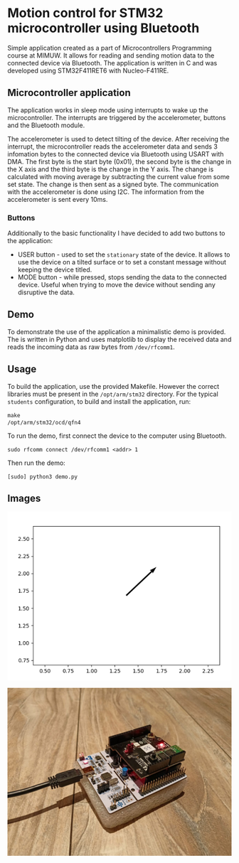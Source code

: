# Motion control for STM32 microcontroller using Bluetooth

Simple application created as a part of Microcontrollers Programming course at MIMUW. It allows for reading and sending motion data to the connected device via Bluetooth. The application is written in C and was developed using STM32F411RET6 with Nucleo-F411RE.

## Microcontroller application

The application works in sleep mode using interrupts to wake up the microcontroller. The interrupts are triggered by the accelerometer, buttons and the Bluetooth module. 

The accelerometer is used to detect tilting of the device. After receiving the interrupt, the microcontroller reads the accelerometer data and sends 3 infomation bytes to the connected device via Bluetooth using USART with DMA. The first byte is the start byte (0x01), the second byte is the change in the X axis and the third byte is the change in the Y axis. The change is calculated with moving average by subtracting the current value from some set state. The change is then sent as a signed byte. The communication with the accelerometer is done using I2C.
The information from the accelerometer is sent every 10ms.

### Buttons

Additionally to the basic functionality I have decided to add two buttons to the application:

* USER button - used to set the `stationary` state of the device. It allows to use the device on a tilted surface or to set a constant message without keeping the device titled.
* MODE button - while pressed, stops sending the data to the connected device. Useful when trying to move the device without sending any disruptive the data.

## Demo

To demonstrate the use of the application a minimalistic demo is provided. The is written in Python and uses matplotlib to display the received data and reads the incoming data as raw bytes from `/dev/rfcomm1`.

## Usage

To build the application, use the provided Makefile. However the correct libraries must be present in the `/opt/arm/stm32` directory.
For the typical `students` configuration, to build and install the application, run:
```
make
/opt/arm/stm32/ocd/qfn4
```

To run the demo, first connect the device to the computer using Bluetooth.
```
sudo rfcomm connect /dev/rfcomm1 <addr> 1  
```
Then run the demo:
```
[sudo] python3 demo.py
```

## Images

![Demo](.img/demo.png)

![Device](.img/device.png)

